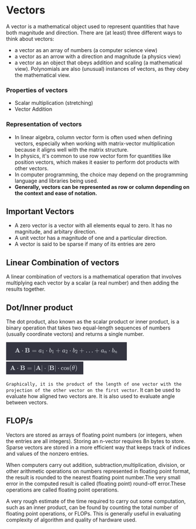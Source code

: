 # Vectors
A vector is a mathematical object used to represent quantities that have both magnitude and direction. 
There are (at least) three different ways to think about vectors: 
 - a vector as an array of numbers (a computer science view)
 - a vector as an arrow with a direction and magnitude (a physics view)
 - a vector as an object that obeys addition and scaling (a mathematical view).
Polynomials are also (unusual) instances of vectors, as they obey the mathematical view.

### Properties of vectors
 - Scalar multiplication (stretching)
 - Vector Addition

### Representation of vectors
 - In linear algebra, column vector form is often used when defining vectors, especially when working with matrix-vector multiplication because it aligns well with the matrix structure.
 - In physics, it's common to use row vector form for quantities like position vectors, which makes it easier to perform dot products with other vectors.
 - In computer programming, the choice may depend on the programming language and libraries being used.
 - **Generally, vectors can be represented as row or column depending on the context and ease of notation.** 

## Important Vectors
- A zero vector is a vector with all elements equal to zero. It has no magnitude, and arbitary direction.
- A unit vector has a magnitude of one and a particular direction.
- A vector is said to be sparse if many of its entries are zero

## Linear Combination of vectors
A linear combination of vectors is a mathematical operation that involves multiplying each vector by a scalar (a real number) and then adding the results together.

## Dot/Inner product
The dot product, also known as the scalar product or inner product, is a binary operation that takes two equal-length sequences of numbers (usually coordinate vectors) and returns a single number.

![Alt text](<Screenshot from 2023-12-25 11-01-29.png>)
![Alt text](<Screenshot from 2023-12-25 11-01-42.png>)

`Graphically, it is the product of the length of one vector with the projection of the other vector on the first vector`. It can be used to evaluate how aligned two vectors are. It is also used to evaluate angle between vectors.

## FLOP/s
Vectors are stored as arrays of floating point numbers (or integers, when the entries are all integers). Storing an n-vector requires 8n bytes to store. Sparse vectors are stored in a more efficient way that keeps track of indices and values of the nonzero entries.

When computers carry out addition, subtraction,multiplication, division, or other arithmetic operations on numbers represented in floating point format, the result is rounded to the nearest floating point number.The very small error in the computed result is called (floating point) round-off error.These operations are called floating point operations.

A very rough estimate of the time required to carry out some computation, such as an inner product, can be found by counting the total number of floating point operations, or FLOPs. This is generally useful in evaluating complexity of algorithm and quality of hardware used.







